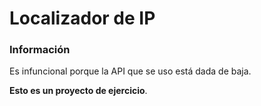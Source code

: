 # Localizador de IP

### Información

Es infuncional porque la API que se uso está dada de baja.

**Esto es un proyecto de ejercicio**.
